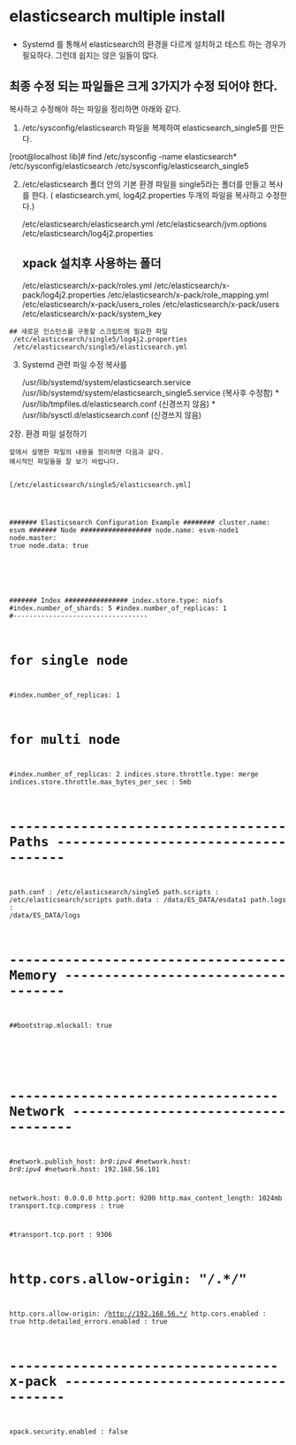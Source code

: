 ## 
#  elasticsearch multiple install
###

* Systemd 를 통해서 elasticsearch의 환경을 다르게 설치하고 테스트 하는 경우가 필요하다.
  그런데 쉽지는 않은 일들이 많다.
  
## 최종 수정 되는 파일들은 크게 3가지가 수정 되어야 한다.
   복사하고 수정해야 하는 파일을 정리하면 아래와 같다.

  1)  /etc/sysconfig/elasticsearch 파일을 복제하여 elasticsearch_single5를 만든다.
  
   [root@localhost lib]#  find /etc/sysconfig -name elasticsearch*
      /etc/sysconfig/elasticsearch
      /etc/sysconfig/elasticsearch_single5
  
  2) /etc/elasticsearch  폴더 안의 기본 환경 파일을 
     single5라는 폴더를 만들고 복사를 한다.
	 ( elasticsearch.yml, log4j2.properties 두개의 파일을 복사하고 수정한다.)
	 
     /etc/elasticsearch/elasticsearch.yml
     /etc/elasticsearch/jvm.options 
     /etc/elasticsearch/log4j2.properties
	 ## xpack 설치후 사용하는 폴더
     /etc/elasticsearch/x-pack/roles.yml
     /etc/elasticsearch/x-pack/log4j2.properties
     /etc/elasticsearch/x-pack/role_mapping.yml
     /etc/elasticsearch/x-pack/users_roles
     /etc/elasticsearch/x-pack/users
     /etc/elasticsearch/x-pack/system_key	

	## 새로운 인스턴스를 구동할 스크립트에 필요한 파일 
     /etc/elasticsearch/single5/log4j2.properties
     /etc/elasticsearch/single5/elasticsearch.yml


   3) Systemd 관련 파일 수정 복사를

      /usr/lib/systemd/system/elasticsearch.service
      /usr/lib/systemd/system/elasticsearch_single5.service (복사후 수정함)
     * /usr/lib/tmpfiles.d/elasticsearch.conf  (신경쓰지 않음)
     * /usr/lib/sysctl.d/elasticsearch.conf     (신경쓰지 않음)


2장. 환경 파일 설정하기
   
    앞에서 설명한 파일의 내용을 정리하면 다음과 같다.
    예시적인 파일들을 잘 보기 바랍니다.
	
	
	[/etc/elasticsearch/single5/elasticsearch.yml]
<code>	
	
####### Elasticsearch Configuration Example ########
cluster.name: esvm
####### Node                      ##################
node.name: esvm-node1
node.master: true
node.data: true
#
####### Index                         ################
index.store.type: niofs
#index.number_of_shards: 5
#index.number_of_replicas: 1
#----------------------------------
# for single node
#index.number_of_replicas: 1
# for multi node
#index.number_of_replicas: 2
indices.store.throttle.type: merge
indices.store.throttle.max_bytes_per_sec : 5mb
# ----------------------------------- Paths ------------------------------------
path.conf :    /etc/elasticsearch/single5
path.scripts : /etc/elasticsearch/scripts
path.data :    /data/ES_DATA/esdata1
path.logs :    /data/ES_DATA/logs
# ----------------------------------- Memory -----------------------------------
##bootstrap.mlockall: true
#
# ---------------------------------- Network -----------------------------------
#network.publish_host: _br0:ipv4_
#network.host:         _br0:ipv4_
#network.host: 192.168.56.101

network.host: 0.0.0.0
http.port:    9200
http.max_content_length: 1024mb
transport.tcp.compress : true

#transport.tcp.port : 9306

# http.cors.allow-origin: "/.*/"
http.cors.allow-origin: /http://192.168.56.*/
http.cors.enabled : true
http.detailed_errors.enabled : true

# ---------------------------------- x-pack  -----------------------------------
xpack.security.enabled : false

</code>

   
